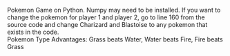 

Pokemon Game on Python.  Numpy may need to be installed.
If you want to change the pokemon for player 1 and player 2, go to line 160 from the source code and change Charizard and Blastoise to any pokemon that exists in the code.  
Pokemon Type Advantages:
Grass beats Water, Water beats Fire, Fire beats Grass
